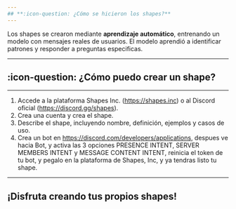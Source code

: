 ```yaml
---
## **:icon-question: ¿Cómo se hicieron los shapes?**
---
```


Los shapes se crearon mediante **aprendizaje automático**, entrenando un modelo con mensajes reales de usuarios. El modelo aprendió a identificar patrones y responder a preguntas especificas.

---
## **:icon-question: ¿Cómo puedo crear un shape?**
---

1. Accede a la plataforma Shapes Inc. (https://shapes.inc) o al Discord oficial (https://discord.gg/shapes).
2. Crea una cuenta y crea el shape.
3. Describe el shape, incluyendo nombre, definición, ejemplos y casos de uso.
4. Crea un bot en https://discord.com/developers/applications, despues ve hacia Bot, y activa las 3 opciones PRESENCE INTENT, SERVER MEMBERS INTENT
y MESSAGE CONTENT INTENT, reinicia el token de tu bot, y pegalo en la plataforma de Shapes, Inc, y ya tendras listo tu shape.

---
**¡Disfruta creando tus propios shapes!**
---
